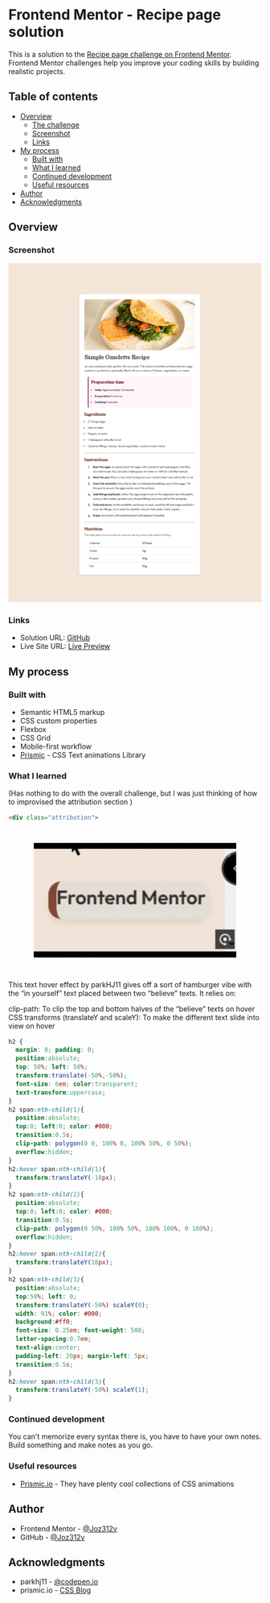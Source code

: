 # Frontend Mentor - Recipe page solution

This is a solution to the [Recipe page challenge on Frontend Mentor](https://www.frontendmentor.io/challenges/recipe-page-KiTsR8QQKm). Frontend Mentor challenges help you improve your coding skills by building realistic projects. 

## Table of contents

- [Overview](#overview)
  - [The challenge](#the-challenge)
  - [Screenshot](#screenshot)
  - [Links](#links)
- [My process](#my-process)
  - [Built with](#built-with)
  - [What I learned](#what-i-learned)
  - [Continued development](#continued-development)
  - [Useful resources](#useful-resources)
- [Author](#author)
- [Acknowledgments](#acknowledgments)

## Overview

### Screenshot

![](/assets/images/frontendmentor-RecipePage-challengeSH.PNG)


### Links

- Solution URL: [GitHub](https://github.com/Joz312v/Recipe-Page-Fend-Mentr)
- Live Site URL: [Live Preview](https://joz312v.github.io/Recipe-Page-Fend-Mentr/)

## My process

### Built with

- Semantic HTML5 markup
- CSS custom properties
- Flexbox
- CSS Grid
- Mobile-first workflow
- [Prismic](https://prismic.io/blog/css-text-animations) - CSS Text animations Library

### What I learned

(Has nothing to do with the overall challenge, but I was just thinking of how to improvised the attribution section )

```html
<div class="attribution">
```
![](/assets/images/Frontend-Mentor-BreakText.gif)

This text hover effect by parkHJ11 gives off a sort of hamburger vibe with the “in yourself” text placed between two “believe” texts. It relies on:

clip-path: To clip the top and bottom halves of the “believe” texts on hover
CSS transforms (translateY and scaleY): To make the different text slide into view on hover
```css
h2 {
  margin: 0; padding: 0;
  position:absolute;
  top: 50%; left: 50%;
  transform:translate(-50%,-50%);
  font-size: 6em; color:transparent;
  text-transform:uppercase;
}
h2 span:nth-child(1){
  position:absolute;
  top:0; left:0; color: #000;
  transition:0.5s;
  clip-path: polygon(0 0, 100% 0, 100% 50%, 0 50%);
  overflow:hidden;
}
h2:hover span:nth-child(1){
  transform:translateY(-18px); 
}
h2 span:nth-child(2){
  position:absolute;
  top:0; left:0; color: #000;
  transition:0.5s;
  clip-path: polygon(0 50%, 100% 50%, 100% 100%, 0 100%);
  overflow:hidden;
}
h2:hover span:nth-child(2){
  transform:translateY(18px); 
}
h2 span:nth-child(3){
  position:absolute;
  top:50%; left: 0;
  transform:translateY(-50%) scaleY(0);
  width: 91%; color: #000;
  background:#ff0;
  font-size: 0.25em; font-weight: 500;
  letter-spacing:0.7em;
  text-align:center;
  padding-left: 20px; margin-left: 5px;
  transition:0.5s;
}
h2:hover span:nth-child(3){
  transform:translateY(-50%) scaleY(1);
}
```

### Continued development

You can't memorize every syntax there is, you have to have your own notes. Build something and make notes as you go.

### Useful resources

- [Prismic.io](https://prismic.io/blog/css-text-animations) - They have plenty cool collections of CSS animations


## Author

- Frontend Mentor - [@Joz312v](https://www.frontendmentor.io/profile/Joz312v)
- GitHub - [@Joz312v](https://github.com/Joz312v)


## Acknowledgments
- parkhj11 - [@codepen.io](https://codepen.io/parkhj11)
- prismic.io - [CSS Blog](https://prismic.io/blog/css-text-animations)
